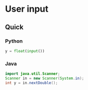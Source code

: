 # User input

## Quick

### Python
```python
y = float(input())
```

### Java
```java
import java.util.Scanner;
Scanner in = new Scanner(System.in);
int y = in.nextDouble();
```
